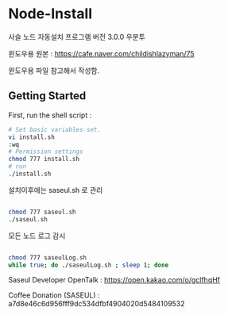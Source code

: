 # Node-Install
사슬 노드 자동설치 프로그램 버전 3.0.0 우분투

윈도우용 원본 : https://cafe.naver.com/childishlazyman/75

윈도우용 파일 참고해서 작성함.


## Getting Started

First, run the shell script :

```bash
# Set basic variables set.
vi install.sh
:wq
# Permission settings
chmod 777 install.sh
# run
./install.sh
```

설치이후에는 saseul.sh 로 관리

```bash

chmod 777 saseul.sh
./saseul.sh

```


모든 노드 로그 감시

```bash

chmod 777 saseulLog.sh
while true; do ./saseulLog.sh ; sleep 1; done

```




Saseul Developer OpenTalk : https://open.kakao.com/o/gclfhqHf

Coffee Donation (SASEUL) : a7d8e46c6d956fff9dc534dfbf4904020d5484109532
